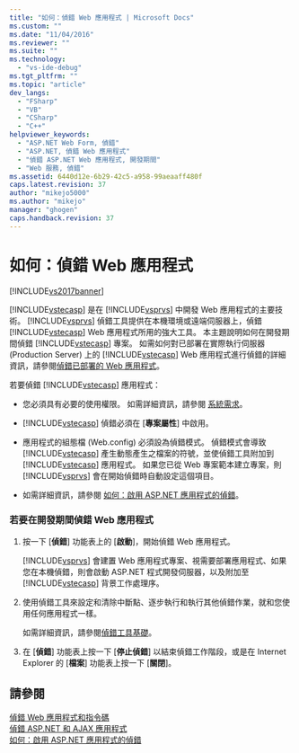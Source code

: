 ```yaml
---
title: "如何：偵錯 Web 應用程式 | Microsoft Docs"
ms.custom: ""
ms.date: "11/04/2016"
ms.reviewer: ""
ms.suite: ""
ms.technology: 
  - "vs-ide-debug"
ms.tgt_pltfrm: ""
ms.topic: "article"
dev_langs: 
  - "FSharp"
  - "VB"
  - "CSharp"
  - "C++"
helpviewer_keywords: 
  - "ASP.NET Web Form, 偵錯"
  - "ASP.NET, 偵錯 Web 應用程式"
  - "偵錯 ASP.NET Web 應用程式, 開發期間"
  - "Web 服務, 偵錯"
ms.assetid: 6440d12e-6b29-42c5-a958-99aeaaff480f
caps.latest.revision: 37
author: "mikejo5000"
ms.author: "mikejo"
manager: "ghogen"
caps.handback.revision: 37
---
```

# 如何：偵錯 Web 應用程式
[!INCLUDE[vs2017banner](../code-quality/includes/vs2017banner.md)]

[!INCLUDE[vstecasp](../code-quality/includes/vstecasp_md.md)] 是在 [!INCLUDE[vsprvs](../code-quality/includes/vsprvs_md.md)] 中開發 Web 應用程式的主要技術。  [!INCLUDE[vsprvs](../code-quality/includes/vsprvs_md.md)] 偵錯工具提供在本機環境或遠端伺服器上，偵錯 [!INCLUDE[vstecasp](../code-quality/includes/vstecasp_md.md)] Web 應用程式所用的強大工具。  本主題說明如何在開發期間偵錯 [!INCLUDE[vstecasp](../code-quality/includes/vstecasp_md.md)] 專案。  如需如何對已部署在實際執行伺服器 \(Production Server\) 上的 [!INCLUDE[vstecasp](../code-quality/includes/vstecasp_md.md)] Web 應用程式進行偵錯的詳細資訊，請參閱[偵錯已部署的 Web 應用程式](../debugger/debugging-deployed-web-applications.md)。  
  
 若要偵錯 [!INCLUDE[vstecasp](../code-quality/includes/vstecasp_md.md)] 應用程式：  
  
-   您必須具有必要的使用權限。  如需詳細資訊，請參閱 [系統需求](../debugger/aspnet-debugging-system-requirements.md)。  
  
-   [!INCLUDE[vstecasp](../code-quality/includes/vstecasp_md.md)] 偵錯必須在 \[**專案屬性**\] 中啟用。  
  
-   應用程式的組態檔 \(Web.config\) 必須設為偵錯模式。  偵錯模式會導致 [!INCLUDE[vstecasp](../code-quality/includes/vstecasp_md.md)] 產生動態產生之檔案的符號，並使偵錯工具附加到 [!INCLUDE[vstecasp](../code-quality/includes/vstecasp_md.md)] 應用程式。  如果您已從 Web 專案範本建立專案，則 [!INCLUDE[vsprvs](../code-quality/includes/vsprvs_md.md)] 會在開始偵錯時自動設定這個項目。  
  
-   如需詳細資訊，請參閱 [如何：啟用 ASP.NET 應用程式的偵錯](../debugger/how-to-enable-debugging-for-aspnet-applications.md)。  
  
### 若要在開發期間偵錯 Web 應用程式  
  
1.  按一下 \[**偵錯**\] 功能表上的 \[**啟動**\]，開始偵錯 Web 應用程式。  
  
     [!INCLUDE[vsprvs](../code-quality/includes/vsprvs_md.md)] 會建置 Web 應用程式專案、視需要部署應用程式、如果您在本機偵錯，則會啟動 ASP.NET 程式開發伺服器，以及附加至 [!INCLUDE[vstecasp](../code-quality/includes/vstecasp_md.md)] 背景工作處理序。  
  
2.  使用偵錯工具來設定和清除中斷點、逐步執行和執行其他偵錯作業，就和您使用任何應用程式一樣。  
  
     如需詳細資訊，請參閱[偵錯工具基礎](../debugger/debugger-basics.md)。  
  
3.  在 \[**偵錯**\] 功能表上按一下 \[**停止偵錯**\] 以結束偵錯工作階段，或是在 Internet Explorer 的 \[**檔案**\] 功能表上按一下 \[**關閉**\]。  
  
## 請參閱  
 [偵錯 Web 應用程式和指令碼](../debugger/debugging-web-applications-and-script.md)   
 [偵錯 ASP.NET 和 AJAX 應用程式](../debugger/debugging-aspnet-and-ajax-applications.md)   
 [如何：啟用 ASP.NET 應用程式的偵錯](../debugger/how-to-enable-debugging-for-aspnet-applications.md)